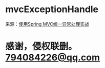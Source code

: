 # mvcExceptionHandle

来源：[使用Spring MVC统一异常处理实战](http://cgs1999.iteye.com/blog/1547197)
# 感谢，侵权联删。 794084226@qq.com
